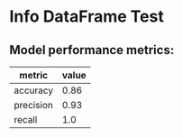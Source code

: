 # Info DataFrame Test


## Model performance metrics:

|metric   |value|
|---------|-----|
|accuracy |0.86 |
|precision|0.93 |
|recall   |1.0  |
